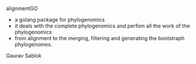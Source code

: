alignmentGO 

- a golang package for phylogenomics
- it deals with the complete phylogenomics and perfom all the work of the phylogenomics
- from alignment to the merging, filtering and generating the bootstraph phylogenomes.

Gaurav Sablok
